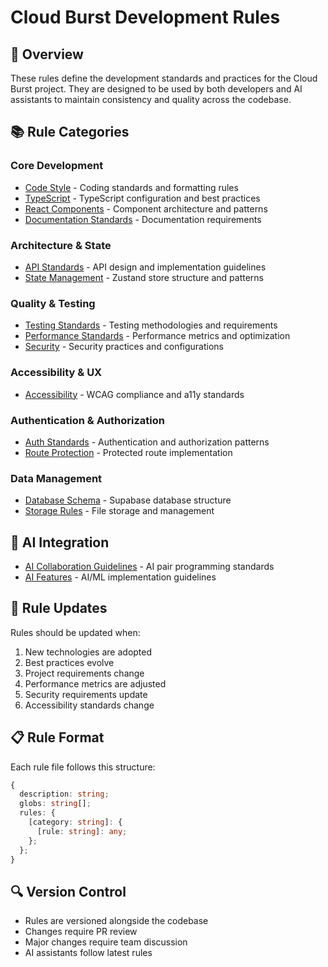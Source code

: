 # Cloud Burst Development Rules

## 🎯 Overview
These rules define the development standards and practices for the Cloud Burst project. They are designed to be used by both developers and AI assistants to maintain consistency and quality across the codebase.

## 📚 Rule Categories

### Core Development
- [Code Style](code-style.mdc) - Coding standards and formatting rules
- [TypeScript](typescript.mdc) - TypeScript configuration and best practices
- [React Components](react-components.mdc) - Component architecture and patterns
- [Documentation Standards](documentation-standards.mdc) - Documentation requirements

### Architecture & State
- [API Standards](api.mdc) - API design and implementation guidelines
- [State Management](state-management.mdc) - Zustand store structure and patterns

### Quality & Testing
- [Testing Standards](testing.mdc) - Testing methodologies and requirements
- [Performance Standards](performance-standards.mdc) - Performance metrics and optimization
- [Security](security.mdc) - Security practices and configurations

### Accessibility & UX
- [Accessibility](accessibility.mdc) - WCAG compliance and a11y standards

### Authentication & Authorization
- [Auth Standards](auth-standards.mdc) - Authentication and authorization patterns
- [Route Protection](route-protection.mdc) - Protected route implementation

### Data Management
- [Database Schema](database-schema.mdc) - Supabase database structure
- [Storage Rules](storage-rules.mdc) - File storage and management

## 🤖 AI Integration
- [AI Collaboration Guidelines](ai-collaboration-guidelines.mdc) - AI pair programming standards
- [AI Features](ai-features.mdc) - AI/ML implementation guidelines

## 🔄 Rule Updates
Rules should be updated when:
1. New technologies are adopted
2. Best practices evolve
3. Project requirements change
4. Performance metrics are adjusted
5. Security requirements update
6. Accessibility standards change

## 📋 Rule Format
Each rule file follows this structure:
```typescript
{
  description: string;
  globs: string[];
  rules: {
    [category: string]: {
      [rule: string]: any;
    };
  };
}
```

## 🔍 Version Control
- Rules are versioned alongside the codebase
- Changes require PR review
- Major changes require team discussion
- AI assistants follow latest rules